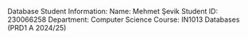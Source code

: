   Database
      Student Information:
Name: Mehmet Şevik
Student ID: 230066258
Department: Computer Science
Course: IN1013 Databases (PRD1 A 2024/25)
